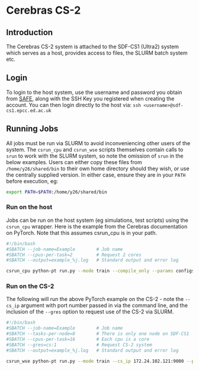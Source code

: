 # Cerebras CS-2

## Introduction

The Cerebras CS-2 system is attached to the SDF-CS1 (Ultra2) system which serves as a host, provides access to files, the SLURM batch system etc.

## Login

To login to the host system, use the username and password you obtain from [SAFE](https://www.safe.epcc.ed.ac.uk), along with the SSH Key you registered when creating the account.
You can then login directly to the host via: `ssh <username>@sdf-cs1.epcc.ed.ac.uk`

## Running Jobs

All jobs must be run via SLURM to avoid inconveniencing other users of the system. The `csrun_cpu` and `csrun_wse` scripts themselves contain calls to `srun` to work with the SLURM system, so note the omission of `srun` in the below examples.
Users can either copy these files from `/home/y26/shared/bin` to their own home directory should they wish, or use the centrally supplied version. In either case, ensure they are in your `PATH` before execution, eg:

```bash
export PATH=$PATH:/home/y26/shared/bin
```

### Run on the host

Jobs can be run on the host system (eg simulations, test scripts) using the `csrun_cpu` wrapper. Here is the example from the Cerebras documentation on PyTorch. Note that this assumes csrun_cpu is in your path.

```bash
#!/bin/bash
#SBATCH --job-name=Example        # Job name
#SBATCH --cpus-per-task=2         # Request 2 cores
#SBATCH --output=example_%j.log   # Standard output and error log

csrun_cpu python-pt run.py --mode train --compile_only --params configs/<name-of-the-params-file.yaml>
```

### Run on the CS-2

The following will run the above PyTorch example on the CS-2 - note the `--cs_ip` argument with port number passed in via the command line, and the inclusion of the `--gres` option to request use of the CS-2 via SLURM.

```bash
#!/bin/bash
#SBATCH --job-name=Example        # Job name
#SBATCH --tasks-per-node=8        # There is only one node on SDF-CS1
#SBATCH --cpus-per-task=16        # Each cpu is a core
#SBATCH --gres=cs:1               # Request CS-2 system
#SBATCH --output=example_%j.log   # Standard output and error log

csrun_wse python-pt run.py --mode train --cs_ip 172.24.102.121:9000 --params configs/<name-of-the-params-file.yaml>
```
